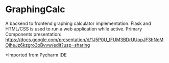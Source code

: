 # GraphingCalc

A backend to frontend graphing calculator implementation. Flask and HTML/CSS is used to run a web application while active.
Primary Components presentation: https://docs.google.com/presentation/d/1J5P0U_IFUM3BDrUUopJF3hNcMOjheJz6kzgro3oBvvw/edit?usp=sharing 

*Imported from Pycharm IDE
